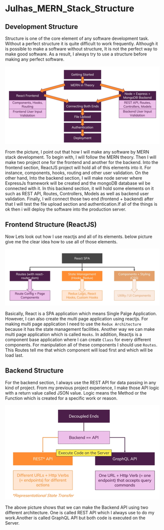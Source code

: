 # Julhas_MERN_Stack_Structure

## Development Structure

Structure is one of the core element of any software development task. Without a perfect structure it is quite difficult to
work frequently. Although it is possible to make a software without structure, It is not the perfect way to make good software. As a result, I always try to use a structure before making any perfect software.

![alt text](https://github.com/Maxyee/Julhas_MERN_Stack_Project/blob/master/shotsPart1/developmentStructure.png)

From the picture, I point out that how I will make any software by MERN stack development. To begin with, I will follow the MERN theory. Then I will make two project one for the frontend and another for the backend. Into the frontend section, ReactJS 
project will hold all of this elements into it. For instance, components, hooks, routing and other user validation. On the other hand, Into the backend section, I will make node server where ExpressJs framework will be created and the mongoDB database wil be connected with it. In this backend section, it will hold some elements on it such as REST API, Routes, Controllers, Models as well as backend user validation.
Finally, I will connect those two end (frontend + backend) after that I will test the file upload section and authentication.If all of the things is ok then i will deploy the software into the production server.


## Frontend Structure (ReactJS)

Now Lets look out how I use reactjs and all of its elements. below picture give me the clear idea how to use all of those elements.

![alt text](https://github.com/Maxyee/Julhas_MERN_Stack_Project/blob/master/shotsPart2/frontendStructure.png)

Basically, React is a SPA application which means Single Palge Application. However, I can also create the multi page 
application using reactjs. For making multi page application I need to use the `Redux Architecture` because it has the 
state management facilities. Another way we can make multi page application which is called `Hooks`. In addition, Reactjs is a component base application where I can create `Class` for every different components. For manipulation all of these 
components I should use `Routes`. This Routes tell me that which component will load first and which will be load last.

## Backend Structure
For the backend section, I always use the REST API for data passing in any kind of project. From my previous project experience, I make those API logic with a return value called JSON value. Logic means the Method or the Function which is created for a specific work or reason.

![alt text](https://github.com/Maxyee/Julhas_MERN_Stack_Project/blob/master/shotsPart2/backendStructure.png)

The above picture shows that we can make the Backend API using two different architecture. One is called REST API which I always use to do my work.Another is called GraphQL API but both code is executed on the Server.
